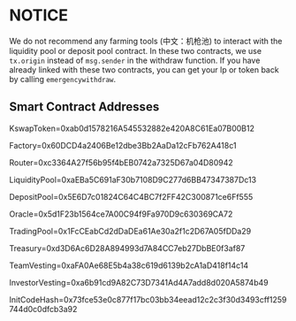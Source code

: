 # NOTICE

We do not recommend any farming tools (中文：机枪池) to interact with the liquidity pool or deposit pool contract. In these two contracts, we use `tx.origin` instead of `msg.sender` in the withdraw function. If you have already linked with these two contracts, you can get your lp or token back by calling `emergencywithdraw`.  


## Smart Contract Addresses

KswapToken=0xab0d1578216A545532882e420A8C61Ea07B00B12

Factory=0x60DCD4a2406Be12dbe3Bb2AaDa12cFb762A418c1

Router=0xc3364A27f56b95f4bEB0742a7325D67a04D80942

LiquidityPool=0xaEBa5C691aF30b7108D9C277d6BB47347387Dc13

DepositPool=0x5E6D7c01824C64C4BC7f2FF42C300871ce6Ff555

Oracle=0x5d1F23b1564ce7A00C94f9Fa970D9c630369CA72

TradingPool=0x1FcCEabCd2dDaDEa61Ae30a2f1c2D67A05fDDa29

Treasury=0xd3D6Ac6D28A894993d7A84CC7eb27DbBE0f3af87

TeamVesting=0xaFA0Ae68E5b4a38c619d6139b2cA1aD418f14c14

InvestorVesting=0xa6b91cd9A82C73D7341Ad4A7add8d020A5874b49

InitCodeHash=0x73fce53e0c877f17bc03bb34eead12c2c3f30d3493cff1259744d0c0dfcb3a92


